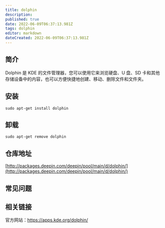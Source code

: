 ```yaml
---
title: dolphin
description: 
published: true
date: 2022-06-09T06:37:13.981Z
tags: dolphin
editor: markdown
dateCreated: 2022-06-09T06:37:13.981Z
---
```


## 简介

Dolphin 是 KDE 的文件管理器，您可以使用它来浏览硬盘、U 盘、SD 卡和其他存储设备中的内容，也可以方便快捷地创建、移动、删除文件和文件夹。

## 安装

`sudo apt-get install dolphin`

## 卸载

`sudo apt-get remove dolphin`

## 仓库地址

[http://packages.deepin.com/deepin/pool/main/d/dolphin/](http://packages.deepin.com/deepin/pool/main/d/dolphin/)

## 常见问题

## 相关链接
官方网站：https://apps.kde.org/dolphin/